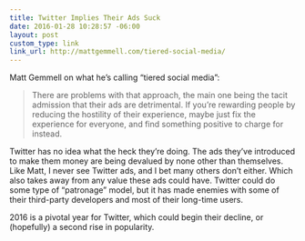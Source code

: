 ```yaml
---
title: Twitter Implies Their Ads Suck
date: 2016-01-28 10:28:57 -06:00
layout: post
custom_type: link
link_url: http://mattgemmell.com/tiered-social-media/
---
```


Matt Gemmell on what he’s calling “tiered social media”:

> There are problems with that approach, the main one being the tacit admission that their ads are detrimental. If you’re rewarding people by reducing the hostility of their experience, maybe just fix the experience for everyone, and find something positive to charge for instead.

Twitter has no idea what the heck they’re doing. The ads they’ve introduced to make them money are being devalued by none other than themselves. Like Matt, I never see Twitter ads, and I bet many others don’t either. Which also takes away from any value these ads could have. Twitter could do some type of “patronage” model, but it has made enemies with some of their third-party developers and most of their long-time users.

2016 is a pivotal year for Twitter, which could begin their decline, or (hopefully) a second rise in popularity.
